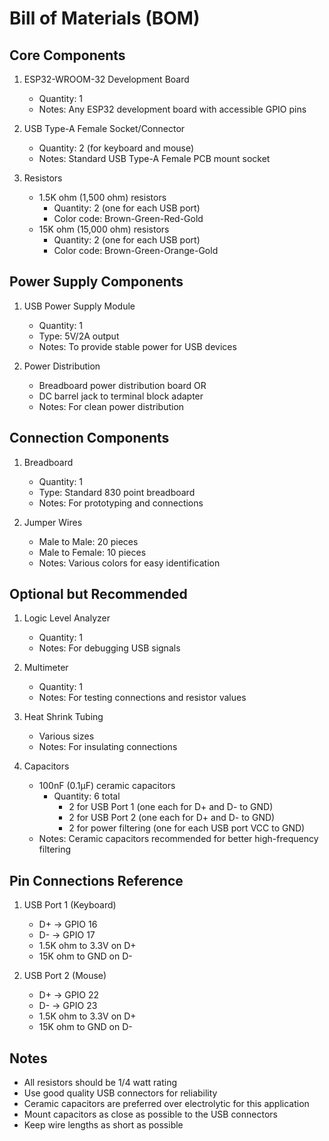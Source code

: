 # Bill of Materials (BOM)

## Core Components

1. ESP32-WROOM-32 Development Board

   - Quantity: 1
   - Notes: Any ESP32 development board with accessible GPIO pins

2. USB Type-A Female Socket/Connector

   - Quantity: 2 (for keyboard and mouse)
   - Notes: Standard USB Type-A Female PCB mount socket

3. Resistors
   - 1.5K ohm (1,500 ohm) resistors
     - Quantity: 2 (one for each USB port)
     - Color code: Brown-Green-Red-Gold
   - 15K ohm (15,000 ohm) resistors
     - Quantity: 2 (one for each USB port)
     - Color code: Brown-Green-Orange-Gold

## Power Supply Components

1. USB Power Supply Module

   - Quantity: 1
   - Type: 5V/2A output
   - Notes: To provide stable power for USB devices

2. Power Distribution
   - Breadboard power distribution board OR
   - DC barrel jack to terminal block adapter
   - Notes: For clean power distribution

## Connection Components

1. Breadboard

   - Quantity: 1
   - Type: Standard 830 point breadboard
   - Notes: For prototyping and connections

2. Jumper Wires
   - Male to Male: 20 pieces
   - Male to Female: 10 pieces
   - Notes: Various colors for easy identification

## Optional but Recommended

1. Logic Level Analyzer

   - Quantity: 1
   - Notes: For debugging USB signals

2. Multimeter

   - Quantity: 1
   - Notes: For testing connections and resistor values

3. Heat Shrink Tubing

   - Various sizes
   - Notes: For insulating connections

4. Capacitors
   - 100nF (0.1µF) ceramic capacitors
     - Quantity: 6 total
       - 2 for USB Port 1 (one each for D+ and D- to GND)
       - 2 for USB Port 2 (one each for D+ and D- to GND)
       - 2 for power filtering (one for each USB port VCC to GND)
   - Notes: Ceramic capacitors recommended for better high-frequency filtering

## Pin Connections Reference

1. USB Port 1 (Keyboard)

   - D+ → GPIO 16
   - D- → GPIO 17
   - 1.5K ohm to 3.3V on D+
   - 15K ohm to GND on D-

2. USB Port 2 (Mouse)
   - D+ → GPIO 22
   - D- → GPIO 23
   - 1.5K ohm to 3.3V on D+
   - 15K ohm to GND on D-

## Notes

- All resistors should be 1/4 watt rating
- Use good quality USB connectors for reliability
- Ceramic capacitors are preferred over electrolytic for this application
- Mount capacitors as close as possible to the USB connectors
- Keep wire lengths as short as possible
